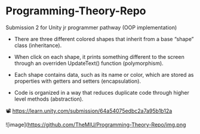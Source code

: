 # Programming-Theory-Repo
Submission 2 for Unity jr programmer pathway (OOP implementation)

* There are three different colored shapes that inherit from a base “shape” class (inheritance).

* When click on each shape, it prints something different to the screen through an overriden UpdateText() function (polymorphism).

* Each shape contains data, such as its name or color, which are stored as properties with getters and setters (encapsulation).

* Code is organized in a way that reduces duplicate code through higher level methods (abstraction).

📽 https://learn.unity.com/submission/64a54075edbc2a7a95b1b12a

![image](https://github.com/TheMIU/Programming-Theory-Repo/img.png

